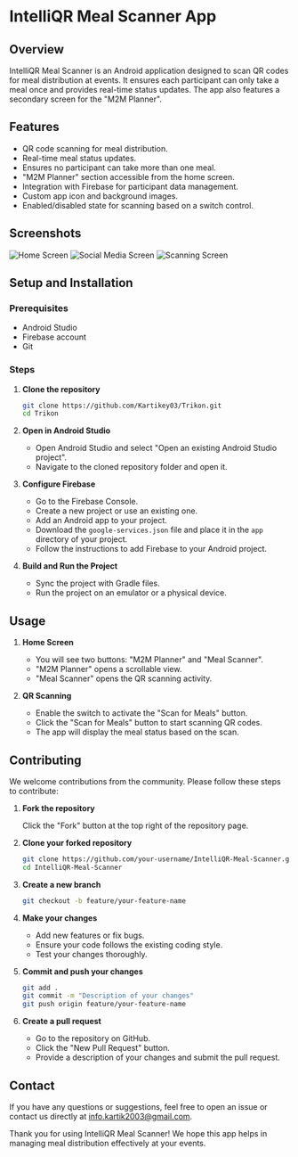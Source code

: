 # IntelliQR Meal Scanner App

## Overview

IntelliQR Meal Scanner is an Android application designed to scan QR codes for meal distribution at events. It ensures each participant can only take a meal once and provides real-time status updates. The app also features a secondary screen for the "M2M Planner".

## Features

- QR code scanning for meal distribution.
- Real-time meal status updates.
- Ensures no participant can take more than one meal.
- "M2M Planner" section accessible from the home screen.
- Integration with Firebase for participant data management.
- Custom app icon and background images.
- Enabled/disabled state for scanning based on a switch control.

## Screenshots
![Home Screen](https://github.com/Kartikey03/Trikon/assets/77600935/5aad17f9-60a2-4acb-b6be-db73e76eae5d)
![Social Media Screen](https://github.com/Kartikey03/Trikon/assets/77600935/ead10fd9-35ad-468e-8a7c-66e53701e9b2)
![Scanning Screen](https://github.com/Kartikey03/Trikon/assets/77600935/d49b04ce-f32a-47d4-ae70-a7a707ca024a)

## Setup and Installation

### Prerequisites

- Android Studio
- Firebase account
- Git

### Steps

1. **Clone the repository**

   ```sh
   git clone https://github.com/Kartikey03/Trikon.git
   cd Trikon
   ```

2. **Open in Android Studio**
   - Open Android Studio and select "Open an existing Android Studio project".
   - Navigate to the cloned repository folder and open it.

3. **Configure Firebase**
   - Go to the Firebase Console.
   - Create a new project or use an existing one.
   - Add an Android app to your project.
   - Download the `google-services.json` file and place it in the `app` directory of your project.
   - Follow the instructions to add Firebase to your Android project.

4. **Build and Run the Project**
   - Sync the project with Gradle files.
   - Run the project on an emulator or a physical device.

## Usage

1. **Home Screen**
   - You will see two buttons: "M2M Planner" and "Meal Scanner".
   - "M2M Planner" opens a scrollable view.
   - "Meal Scanner" opens the QR scanning activity.

2. **QR Scanning**
   - Enable the switch to activate the "Scan for Meals" button.
   - Click the "Scan for Meals" button to start scanning QR codes.
   - The app will display the meal status based on the scan.

## Contributing

We welcome contributions from the community. Please follow these steps to contribute:

1. **Fork the repository**

   Click the "Fork" button at the top right of the repository page.

2. **Clone your forked repository**

   ```sh
   git clone https://github.com/your-username/IntelliQR-Meal-Scanner.git
   cd IntelliQR-Meal-Scanner
   ```

3. **Create a new branch**

   ```sh
   git checkout -b feature/your-feature-name
   ```

4. **Make your changes**

   - Add new features or fix bugs.
   - Ensure your code follows the existing coding style.
   - Test your changes thoroughly.

5. **Commit and push your changes**

   ```sh
   git add .
   git commit -m "Description of your changes"
   git push origin feature/your-feature-name
   ```

6. **Create a pull request**

   - Go to the repository on GitHub.
   - Click the "New Pull Request" button.
   - Provide a description of your changes and submit the pull request.

## Contact
If you have any questions or suggestions, feel free to open an issue or contact us directly at info.kartik2003@gmail.com.

Thank you for using IntelliQR Meal Scanner! We hope this app helps in managing meal distribution effectively at your events.
